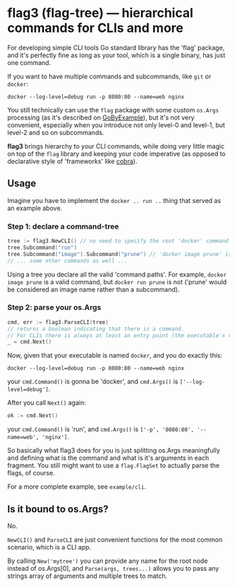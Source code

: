 # flag3 (flag-tree) — hierarchical commands for CLIs and more

For developing simple CLI tools Go standard library has the 'flag' package, and it's perfectly
fine as long as your tool, which is a single binary, has just one command.

If you want to have multiple commands and subcommands, like `git` or `docker`:

```shell
docker --log-level=debug run -p 8080:80 --name=web nginx
```

You still technically can use the `flag` package with some custom `os.Args` processing (as it's
described on [GoByExample](https://gobyexample.com/command-line-subcommands)), but it's not very
convenient, especially when you introduce not only level-0 and level-1, but level-2 and so on
subcommands. 

**flag3** brings hierarchy to your CLI commands, while doing very little magic on top of the
`flag` library and keeping your code imperative (as opposed to declarative style of 'frameworks'
like [cobra](https://github.com/spf13/cobra)).

## Usage

Imagine you have to implement the `docker .. run ..` thing that served as an example above.

### Step 1: declare a command-tree

```go
tree := flag3.NewCLI() // no need to specify the root 'docker' command itself because it's the name of the executable
tree.Subcommand("run")
tree.Subcommand("image").Subcommand("prune") // 'docker image prune' is an example of level-2 command
// ... some other commands as well ...
```

Using a tree you declare all the valid 'command paths'. For example, `docker image prune` is
a valid command, but `docker run prune` is not ('prune' would be considered an image name rather
than a subcommand).

### Step 2: parse your os.Args

```go
cmd, err := flag3.ParseCLI(tree)
// returns a boolean indicating that there is a command.
// For CLIs there is always at least an entry point (the executable's name), so no need to check
_ = cmd.Next()
```

Now, given that your executable is named `docker`, and you do exactly this:

```shell
docker --log-level=debug run -p 8080:80 --name=web nginx
```

your `cmd.Command()` is gonna be 'docker', and `cmd.Args()` is `['--log-level=debug']`.

After you call `Next()` again:

```go
ok := cmd.Next()
```

your `cmd.Command()` is 'run', and `cmd.Args()` is `['-p', '8080:80', '--name=web', 'nginx']`.

So basically what flag3 does for you is just splitting os.Args meaningfully and defining what is
the command and what is it's arguments in each fragment. You still might want to use a
`flag.FlagSet` to actually parse the flags, of course.

For a more complete example, see `example/cli`.

## Is it bound to os.Args?

No.

`NewCLI()` and `ParseCLI` are just convenient functions for the most common scenario, which is
a CLI app.

By calling `New('mytree')` you can provide any name for the root node instead of os.Args[0], and
`Parse(args, trees...)` allows you to pass any strings array of arguments and multiple trees to match.
